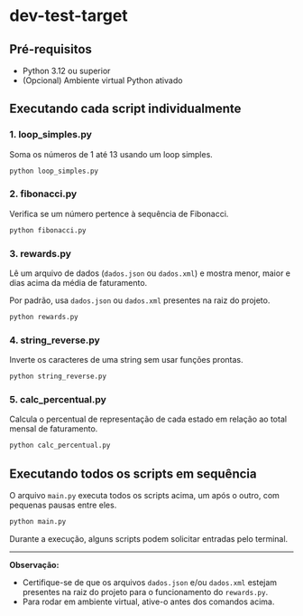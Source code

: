 # dev-test-target

## Pré-requisitos

- Python 3.12 ou superior
- (Opcional) Ambiente virtual Python ativado


## Executando cada script individualmente

### 1. loop_simples.py
Soma os números de 1 até 13 usando um loop simples.

```bash
python loop_simples.py
```

### 2. fibonacci.py
Verifica se um número pertence à sequência de Fibonacci.

```bash
python fibonacci.py
```

### 3. rewards.py
Lê um arquivo de dados (`dados.json` ou `dados.xml`) e mostra menor, maior e dias acima da média de faturamento.

Por padrão, usa `dados.json` ou `dados.xml` presentes na raiz do projeto.

```bash
python rewards.py
```

### 4. string_reverse.py
Inverte os caracteres de uma string sem usar funções prontas.

```bash
python string_reverse.py
```

### 5. calc_percentual.py
Calcula o percentual de representação de cada estado em relação ao total mensal de faturamento.

```bash
python calc_percentual.py
```

## Executando todos os scripts em sequência

O arquivo `main.py` executa todos os scripts acima, um após o outro, com pequenas pausas entre eles.

```bash
python main.py
```

Durante a execução, alguns scripts podem solicitar entradas pelo terminal.

---

**Observação:**
- Certifique-se de que os arquivos `dados.json` e/ou `dados.xml` estejam presentes na raiz do projeto para o funcionamento do `rewards.py`.
- Para rodar em ambiente virtual, ative-o antes dos comandos acima.